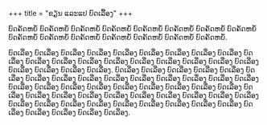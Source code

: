 +++
title = "ຂຽນ ແລະແປ ບົດເລື້ອງ"
+++

ບົດຄັດຫຍໍ້ ບົດຄັດຫຍໍ້ ບົດຄັດຫຍໍ້ ບົດຄັດຫຍໍ້ ບົດຄັດຫຍໍ້ ບົດຄັດຫຍໍ້ ບົດຄັດຫຍໍ້ ບົດຄັດຫຍໍ້ ບົດຄັດຫຍໍ້ ບົດຄັດຫຍໍ້ ບົດຄັດຫຍໍ້ ບົດຄັດຫຍໍ້ ບົດຄັດຫຍໍ້ ບົດຄັດຫຍໍ້ ບົດຄັດຫຍໍ້.

<!--more-->

ບົດເລື່ອງ ບົດເລື່ອງ ບົດເລື່ອງ ບົດເລື່ອງ ບົດເລື່ອງ ບົດເລື່ອງ ບົດເລື່ອງ ບົດເລື່ອງ ບົດເລື່ອງ ບົດເລື່ອງ ບົດເລື່ອງ ບົດເລື່ອງ ບົດເລື່ອງ ບົດເລື່ອງ ບົດເລື່ອງ ບົດເລື່ອງ ບົດເລື່ອງ ບົດເລື່ອງ ບົດເລື່ອງ ບົດເລື່ອງ ບົດເລື່ອງ ບົດເລື່ອງ ບົດເລື່ອງ.
ບົດເລື່ອງ ບົດເລື່ອງ ບົດເລື່ອງ ບົດເລື່ອງ ບົດເລື່ອງ ບົດເລື່ອງ ບົດເລື່ອງ ບົດເລື່ອງ ບົດເລື່ອງ ບົດເລື່ອງ ບົດເລື່ອງ ບົດເລື່ອງ ບົດເລື່ອງ ບົດເລື່ອງ ບົດເລື່ອງ ບົດເລື່ອງ ບົດເລື່ອງ ບົດເລື່ອງ ບົດເລື່ອງ ບົດເລື່ອງ ບົດເລື່ອງ ບົດເລື່ອງ ບົດເລື່ອງ ບົດເລື່ອງ ບົດເລື່ອງ ບົດເລື່ອງ ບົດເລື່ອງ ບົດເລື່ອງ ບົດເລື່ອງ ບົດເລື່ອງ ບົດເລື່ອງ ບົດເລື່ອງ ບົດເລື່ອງ ບົດເລື່ອງ ບົດເລື່ອງ ບົດເລື່ອງ ບົດເລື່ອງ ບົດເລື່ອງ ບົດເລື່ອງ ບົດເລື່ອງ ບົດເລື່ອງ ບົດເລື່ອງ ບົດເລື່ອງ ບົດເລື່ອງ ບົດເລື່ອງ ບົດເລື່ອງ ບົດເລື່ອງ ບົດເລື່ອງ.
